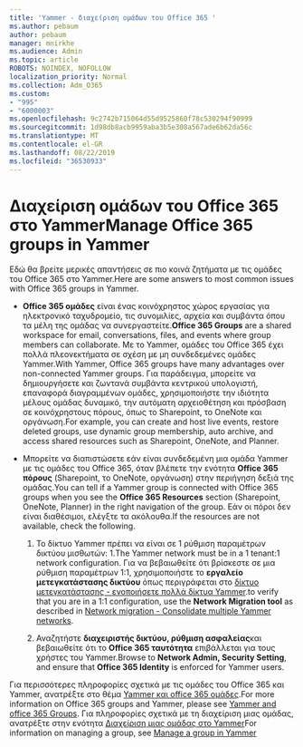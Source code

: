 ```yaml
---
title: 'Yammer - διαχείριση ομάδων του Office 365 '
ms.author: pebaum
author: pebaum
manager: mnirkhe
ms.audience: Admin
ms.topic: article
ROBOTS: NOINDEX, NOFOLLOW
localization_priority: Normal
ms.collection: Adm_O365
ms.custom:
- "995"
- "6000003"
ms.openlocfilehash: 9c2742b715064d55d9525860f78c530294f90999
ms.sourcegitcommit: 1d98db8acb9959aba3b5e308a567ade6b62da56c
ms.translationtype: MT
ms.contentlocale: el-GR
ms.lasthandoff: 08/22/2019
ms.locfileid: "36530933"
---
```

# <a name="manage-office-365-groups-in-yammer"></a><span data-ttu-id="456cb-102">Διαχείριση ομάδων του Office 365 στο Yammer</span><span class="sxs-lookup"><span data-stu-id="456cb-102">Manage Office 365 groups in Yammer</span></span>

<span data-ttu-id="456cb-103">Εδώ θα βρείτε μερικές απαντήσεις σε πιο κοινά ζητήματα με τις ομάδες του Office 365 στο Yammer.</span><span class="sxs-lookup"><span data-stu-id="456cb-103">Here are some answers to most common issues with Office 365 groups in Yammer.</span></span>

* <span data-ttu-id="456cb-104">**Office 365 ομάδες** είναι ένας κοινόχρηστος χώρος εργασίας για ηλεκτρονικό ταχυδρομείο, τις συνομιλίες, αρχεία και συμβάντα όπου τα μέλη της ομάδας να συνεργαστείτε.</span><span class="sxs-lookup"><span data-stu-id="456cb-104">**Office 365 Groups** are a shared workspace for email, conversations, files, and events where group members can collaborate.</span></span> <span data-ttu-id="456cb-105">Με το Yammer, ομάδες του Office 365 έχει πολλά πλεονεκτήματα σε σχέση με μη συνδεδεμένες ομάδες Yammer.</span><span class="sxs-lookup"><span data-stu-id="456cb-105">With Yammer, Office 365 groups have many advantages over non-connected Yammer groups.</span></span> <span data-ttu-id="456cb-106">Για παράδειγμα, μπορείτε να δημιουργήσετε και ζωντανά συμβάντα κεντρικού υπολογιστή, επαναφορά διαγραμμένων ομάδες, χρησιμοποιήστε την ιδιότητα μέλους ομάδας δυναμικό, την αυτόματη αρχειοθέτηση και πρόσβαση σε κοινόχρηστους πόρους, όπως το Sharepoint, το OneNote και οργάνωση.</span><span class="sxs-lookup"><span data-stu-id="456cb-106">For example, you can create and host live events, restore deleted groups, use dynamic group membership, auto archive, and access shared resources such as Sharepoint, OneNote, and Planner.</span></span>

* <span data-ttu-id="456cb-107">Μπορείτε να διαπιστώσετε εάν είναι συνδεδεμένη μια ομάδα Yammer με τις ομάδες του Office 365, όταν βλέπετε την ενότητα **Office 365 πόρους** (Sharepoint, το OneNote, οργάνωση) στην περιήγηση δεξιά της ομάδας.</span><span class="sxs-lookup"><span data-stu-id="456cb-107">You can tell if a Yammer group is connected with Office 365 groups when you see the **Office 365 Resources** section (Sharepoint, OneNote, Planner) in the right navigation of the group.</span></span> <span data-ttu-id="456cb-108">Εάν οι πόροι δεν είναι διαθέσιμοι, ελέγξτε τα ακόλουθα.</span><span class="sxs-lookup"><span data-stu-id="456cb-108">If the resources are not available, check the following.</span></span>

  1. <span data-ttu-id="456cb-109">Το δίκτυο Yammer πρέπει να είναι σε 1 ρύθμιση παραμέτρων δικτύου μισθωτών: 1.</span><span class="sxs-lookup"><span data-stu-id="456cb-109">The Yammer network must be in a 1 tenant:1 network configuration.</span></span> <span data-ttu-id="456cb-110">Για να βεβαιωθείτε ότι βρίσκεστε σε μια ρύθμιση παραμέτρων 1:1, χρησιμοποιήστε το **εργαλείο μετεγκατάστασης δικτύου** όπως περιγράφεται στο [δίκτυο μετεγκατάστασης - ενοποιήσετε πολλά δίκτυα Yammer](https://docs.microsoft.com/yammer/configure-your-yammer-network/consolidate-multiple-yammer-networks).</span><span class="sxs-lookup"><span data-stu-id="456cb-110">to verify that you are in a 1:1 configuration, use the **Network Migration tool** as described in [Network migration - Consolidate multiple Yammer networks](https://docs.microsoft.com/yammer/configure-your-yammer-network/consolidate-multiple-yammer-networks).</span></span>

  2. <span data-ttu-id="456cb-111">Αναζητήστε **διαχειριστής δικτύου, ρύθμιση ασφαλείας**και βεβαιωθείτε ότι το **Office 365 ταυτότητα** επιβάλλεται για τους χρήστες του Yammer.</span><span class="sxs-lookup"><span data-stu-id="456cb-111">Browse to **Network Admin, Security Setting**, and ensure that **Office 365 Identity** is enforced for Yammer users.</span></span>

<span data-ttu-id="456cb-112">Για περισσότερες πληροφορίες σχετικά με τις ομάδες του Office 365 και Yammer, ανατρέξτε στο θέμα [Yammer και office 365 ομάδες](https://docs.microsoft.com/yammer/manage-yammer-groups/yammer-and-office-365-groups?redirectSourcePath=%252fen-us%252farticle%252fYammer-and-Office-365-Groups-d8c239dc-a48b-47ab-b85e-6b4b8191a869).</span><span class="sxs-lookup"><span data-stu-id="456cb-112">For more information on Office 365 groups and Yammer, please see [Yammer and office 365 Groups](https://docs.microsoft.com/yammer/manage-yammer-groups/yammer-and-office-365-groups?redirectSourcePath=%252fen-us%252farticle%252fYammer-and-Office-365-Groups-d8c239dc-a48b-47ab-b85e-6b4b8191a869).</span></span> <span data-ttu-id="456cb-113">Για πληροφορίες σχετικά με τη διαχείριση μιας ομάδας, ανατρέξτε στην ενότητα [Διαχείριση μιας ομάδας στο Yammer](https://support.office.com/article/Manage-a-group-in-Yammer-6e05c6d6-5548-4c88-89cd-e6757a514ef2)</span><span class="sxs-lookup"><span data-stu-id="456cb-113">For information on managing a group, see [Manage a group in Yammer](https://support.office.com/article/Manage-a-group-in-Yammer-6e05c6d6-5548-4c88-89cd-e6757a514ef2)</span></span>
